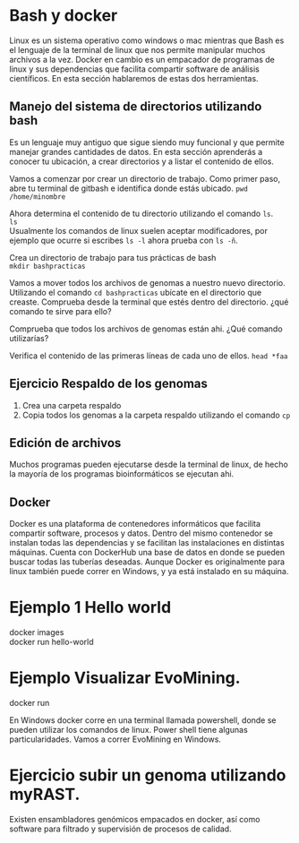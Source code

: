 # Bash y docker  
Linux es un sistema operativo como windows o mac mientras que Bash es el lenguaje de la terminal de linux que nos permite manipular muchos archivos a la vez. Docker en cambio es un empacador de programas de linux y sus dependencias que facilita compartir software de análisis científicos. En esta sección hablaremos de estas dos herramientas.   

## Manejo del sistema de directorios utilizando bash  
 Es un lenguaje muy antiguo que sigue siendo muy funcional y que permite manejar grandes cantidades de datos. En esta sección aprenderás a conocer tu ubicación, a crear directorios y a listar el contenido de ellos.  

Vamos a comenzar por crear un directorio de trabajo. Como primer paso, abre tu terminal de gitbash e identifica donde estás ubicado.
`pwd`  
`/home/minombre`  

Ahora determina el contenido de tu directorio utilizando el comando `ls`.   
`ls `  
Usualmente los comandos de linux suelen aceptar modificadores, por ejemplo que ocurre si escribes `ls -l` ahora prueba con `ls -ñ`.   

Crea un directorio de trabajo para tus prácticas de bash  
`mkdir bashpracticas`  

Vamos a mover todos los archivos de genomas a nuestro nuevo directorio.
Utilizando el comando `cd bashpracticas` ubícate en el directorio que creaste. Comprueba desde la terminal que estés dentro del directorio. ¿qué comando te sirve para ello?  
  
Comprueba que todos los archivos de genomas están ahi. ¿Qué comando utilizarías?   

Verifica el contenido de las primeras líneas de cada uno de ellos. 
`head *faa`

## Ejercicio Respaldo de los genomas    
1. Crea una carpeta respaldo  
2. Copia todos los genomas a la carpeta respaldo utilizando el comando `cp`  
## Edición de archivos  
Muchos programas pueden ejecutarse desde la terminal de linux, de hecho la mayoría de los programas bioinformáticos se ejecutan ahi.  

## Docker 
Docker es una plataforma de contenedores informáticos que facilita compartir software, procesos y datos. Dentro del mismo contenedor se instalan todas las dependencias y se facilitan las instalaciones en distintas máquinas. Cuenta con DockerHub una base de datos en donde se pueden buscar todas las tuberías deseadas. Aunque Docker es originalmente para linux también puede correr en Windows, y ya está instalado en su máquina.  

# Ejemplo 1  Hello world  
docker images  
docker run hello-world  

# Ejemplo Visualizar EvoMining.  
docker run 

En Windows docker corre en una terminal llamada powershell, donde se pueden utilizar los comandos de linux. Power shell tiene algunas particularidades. Vamos a correr EvoMining en Windows.  
# Ejercicio subir un genoma utilizando myRAST.    

Existen ensambladores genómicos empacados en docker, así como software para filtrado y supervisión de procesos de calidad.  
